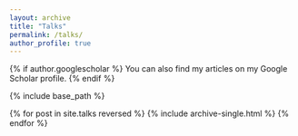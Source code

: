 ```yaml
---
layout: archive
title: "Talks"
permalink: /talks/
author_profile: true
---
```

{% if author.googlescholar %} You can also find my articles on my Google Scholar profile. {% endif %}

{% include base_path %}

{% for post in site.talks reversed %}
{% include archive-single.html %}
{% endfor %}

